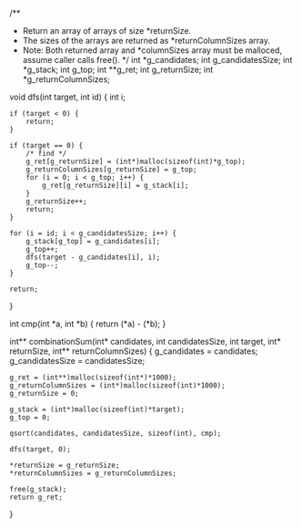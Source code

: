 /**
 * Return an array of arrays of size *returnSize.
 * The sizes of the arrays are returned as *returnColumnSizes array.
 * Note: Both returned array and *columnSizes array must be malloced, assume caller calls free().
 */
int *g_candidates;
int g_candidatesSize;
int *g_stack;
int g_top;
int **g_ret;
int g_returnSize;
int *g_returnColumnSizes;

void dfs(int target, int id)
{
    int i;

    if (target < 0) {
        return;
    }

    if (target == 0) {
        /* find */
        g_ret[g_returnSize] = (int*)malloc(sizeof(int)*g_top);
        g_returnColumnSizes[g_returnSize] = g_top;
        for (i = 0; i < g_top; i++) {
            g_ret[g_returnSize][i] = g_stack[i];
        }
        g_returnSize++;
        return;
    }

    for (i = id; i < g_candidatesSize; i++) {
        g_stack[g_top] = g_candidates[i];
        g_top++;
        dfs(target - g_candidates[i], i);
        g_top--;
    }

    return;
}

int cmp(int *a, int *b)
{
    return (*a) - (*b);
}

int** combinationSum(int* candidates, int candidatesSize, int target, int* returnSize, int** returnColumnSizes)
{
    g_candidates = candidates;
    g_candidatesSize = candidatesSize;

    g_ret = (int**)malloc(sizeof(int*)*1000);
    g_returnColumnSizes = (int*)malloc(sizeof(int)*1000);
    g_returnSize = 0;

    g_stack = (int*)malloc(sizeof(int)*target);
    g_top = 0;

    qsort(candidates, candidatesSize, sizeof(int), cmp);

    dfs(target, 0);

    *returnSize = g_returnSize;
    *returnColumnSizes = g_returnColumnSizes;

    free(g_stack);
    return g_ret;
}


